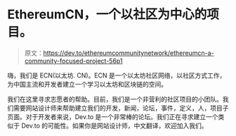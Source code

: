 # EthereumCN，一个以社区为中心的项目。

> 原文：<https://dev.to/ethereumcommunitynetwork/ethereumcn-a-community-focused-project-56p1>

嗨，我们是 ECN(以太坊. CN)。ECN 是一个以太坊社区网络，以社区方式工作，为中国主流和开发者建立一个学习以太坊和区块链的空间。

我们在这里寻求志愿者的帮助。目前，我们是一个非营利的社区项目的小团队。我们需要网站设计师来帮助建立我们的开发，新闻，论坛，事件，定义，人，项目子页面。对于开发者来说，Dev.to 是一个非常棒的论坛。我们正在寻求建立一个类似于 Dev.to 的可能性。如果你是网站设计师，中文翻译，欢迎加入我们。